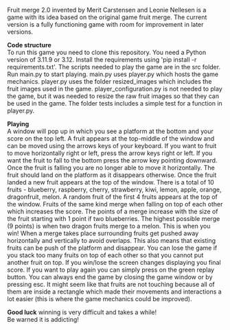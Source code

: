 Fruit merge 2.0 invented by Merit Carstensen and Leonie Nellesen is a game with its idea based on the original game fruit merge. 
The current version is a fully functioning game with room for improvement in later versions.


**Code structure** \
To run this game you need to clone this repository. You need a Python version of 3.11.9 or 3.12. 
Install the requirements using 'pip install -r requirements.txt'. 
The scripts needed to play the game are in the src folder. Run main.py to start playing.
main.py uses player.py which hosts the game mechanics. 
player.py uses the folder resized_images which includes the fruit images used in the game.
player_configuration.py is not needed to play the game, but it was needed to resize the raw fruit images so that they can be used in the game.
The folder tests includes a simple test for a function in player.py.

**Playing** \
A window will pop up in which you see a platform at the bottom and your score on the top left. 
A fruit appears at the top-middle of the window and can be moved using the arrows keys of your keyboard.
If you want to fruit to move horizontally right or left, press the arrow keys right or left. 
If you want the fruit to fall to the bottom press the arrow key pointing downward. 
Once the fruit is falling you are no longer able to move it horizontally. 
The fruit should land on the platform as it disappears otherwise.
Once the fruit landed a new fruit appears at the top of the window.
There is a total of 10 fruits - blueberry, raspberry, cherry, strawberry, kiwi, lemon, apple, orange, dragonfruit, melon.
A random fruit of the first 4 fruits appears at the top of the window.
Fruits of the same kind merge when falling on top of each other which increases the score. 
The points of a merge increase with the size of the fruit starting with 1 point if two blueberries. 
The highest possible merge (9 points) is when two dragon fruits merge to a melon. This is when you win!
When a merge takes place surrounding fruits get pushed away horizontally and vertically to avoid overlaps.
This also means that existing fruits can be push of the platform and disappear. 
You can lose the game if you stack too many fruits on top of each other so that you cannot put another fruit on top.
If you win/lose the screen changes displaying you final score. 
If you want to play again you can simply press on the green replay button. 
You can always end the game by closing the game window or by pressing esc.
It might seem like that fruits are not touching because all of them are inside a rectangle which made their movements and interactions a lot easier
(this is where the game mechanics could be improved).

**Good luck** winning is very difficult and takes a while! \
Be warned it is addicting! 
